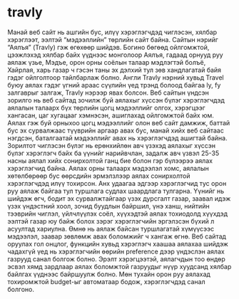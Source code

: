 # travly
Манай веб сайт нь ашгийн бус, илүү хэрэглэгчдэд чиглэсэн, хялбар хэрэглээт, ээлтэй “мэдээллийн” төрлийн сайт байна. Сайтын нэрийг “Аялъя” (Travly) гэж өгөхөөр шийдэв. Богино бөгөөд ойлгомжтой, цээжлэхэд хялбар байх үүднээс монголоор Аялъя, гадаад орнууд руу аялаж үзье, Мэдъе, орон орны соёлын талаар мэдлэгтэй болъё, Хайрлая, харь газар ч гэсэн таны эх дэлхий тул зөв хандлагатай байя гэдэг ойлголтоор тайлбарлаж болно. Англи Travly нэрний хувьд Travel буюу аялах гэдэг үгний араас сүүлийн үед трэнд болоод байгаа ly, fy залгаврыг залгаж, Travly нэрээр явах болсон.
Веб сайтын үндсэн зорилго нь веб сайтад зочилж буй аялахыг хүссэн бүлэг хэрэглэгчдэд аялалын талаарх бүх төрлийн цогц мэдээллийг олгох, хэрэгцээг хангасан, цаг хугацааг хэмнэсэн, ашиглахад ойлгомжтой байх юм. Аялах гэж буй орныхоо цогц мэдээллийг олон веб сайт дамжиж, баттай бус эх сурвалжаас түүврийн аргаар авах бус, манай хийх веб сайтаас нэгдсэн, баталгаатай мэдээллийг авах нь хэрэглэгчдэд ашигтай байна.
Зорилтот чиглэсэн бүлэг нь ерөнхийлөн авч үзэхэд аялахыг хүссэн бүлэг хэрэглэгч байх ба үүнийг нарийвчлан, задалж авч үзвэл 25-35 насны аялал хийх сонирхолтой ганц бие болон гэр бүлээрээ аялах хэрэглэгчид байна. Аялах орны талаарх мэдээлэл хомс, аялалын хөтөлбөрөөр бус өөрсдийн эрмэлзлээр аялах сонирхолтой хэрэглэгчдэд илүү тохирсон. Анх удаагаа эдгээр хэрэглэгчид тус орон руу аялаж байгаа тул туршлага судлах шаардлага тулгарна. Үүнийг нь шийдэж өгч, бодит эх сурвалжтайгаар үзэх дурсгалт газар, заавал идэж үзэх үндэстний хоол, зочид буудлын байршил, үнэ ханш, нийтийн тээврийн чиглэл, үйлчлүүлэх соёл, хүүхэдтэй аялах тохиодолд хүүхдэд ээлтэй газар юу байж болох зэрэг хэрэглэгчийн эргэлзсэн бүхий л асуултад хариулна. Өмнө нь аялаж байсан туршлагатай хүмүүсээс мэдээлэл, заавар зөвлөмж авах боломжийг ч хангаж өгнө.
Веб сайтад оруулах гол онцлог, функцийн хувьд хэрэглэгч хаашаа аялахаа шийдэж чадахгүй үед нь хэрэглэгчийн өөрийн preference дээр үндэслэн аялах газрууд санал болгож болно. Эрэлт хэрэгцээтэй, аялагчдын тоо өндөр эсвэл хямд зардлаар аялах боломжтой газруудыг нүүр хуудсанд хялбар байлгах үүднээс байршуулж болно. Мөн тухайн орон руу аялахад тохиромжтой budget-ыг автоматаар бодож, хэрэглэгчдэд санал болгоно.  
